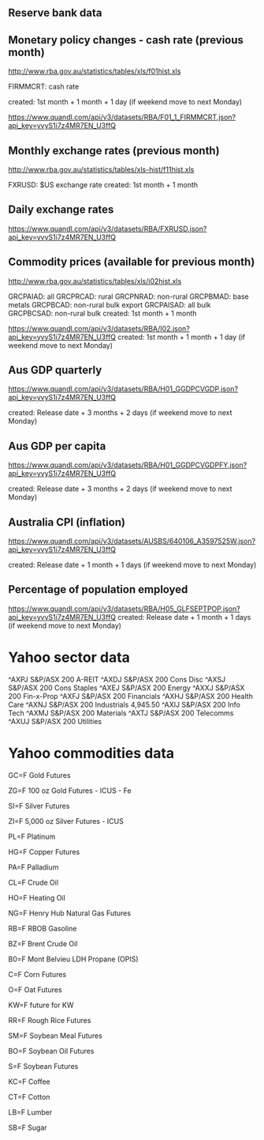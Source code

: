 Reserve bank data
-------------------

Monetary policy changes - cash rate (previous month)
----------
http://www.rba.gov.au/statistics/tables/xls/f01hist.xls

FIRMMCRT: cash rate

created: 1st month + 1 month + 1 day (if weekend move to next Monday)

https://www.quandl.com/api/v3/datasets/RBA/F01_1_FIRMMCRT.json?api_key=yvyS1i7z4MR7EN_U3ffQ


Monthly exchange rates (previous month)
----------
http://www.rba.gov.au/statistics/tables/xls-hist/f11hist.xls

FXRUSD: $US exchange rate
created: 1st month + 1 month

Daily exchange rates
----------
https://www.quandl.com/api/v3/datasets/RBA/FXRUSD.json?api_key=yvyS1i7z4MR7EN_U3ffQ

Commodity prices (available for previous month)
----------
http://www.rba.gov.au/statistics/tables/xls/i02hist.xls


GRCPAIAD: all
GRCPRCAD: rural
GRCPNRAD: non-rural
GRCPBMAD: base metals
GRCPBCAD: non-rural bulk export
GRCPAISAD: all bulk
GRCPBCSAD: non-rural bulk
created: 1st month + 1 month

https://www.quandl.com/api/v3/datasets/RBA/I02.json?api_key=yvyS1i7z4MR7EN_U3ffQ
created: 1st month + 1 month + 1 day (if weekend move to next Monday)


Aus GDP quarterly
----------
https://www.quandl.com/api/v3/datasets/RBA/H01_GGDPCVGDP.json?api_key=yvyS1i7z4MR7EN_U3ffQ

created: Release date + 3 months + 2 days (if weekend move to next Monday)

Aus GDP per capita
----------
https://www.quandl.com/api/v3/datasets/RBA/H01_GGDPCVGDPFY.json?api_key=yvyS1i7z4MR7EN_U3ffQ

created: Release date + 3 months + 2 days (if weekend move to next Monday)


Australia CPI (inflation)
----------
https://www.quandl.com/api/v3/datasets/AUSBS/640106_A3597525W.json?api_key=yvyS1i7z4MR7EN_U3ffQ

created: Release date + 1 month + 1 days (if weekend move to next Monday)


Percentage of population employed
----------
https://www.quandl.com/api/v3/datasets/RBA/H05_GLFSEPTPOP.json?api_key=yvyS1i7z4MR7EN_U3ffQ
created: Release date + 1 month + 1 days (if weekend move to next Monday)



Yahoo sector data
==================

^AXPJ	S&P/ASX 200 A-REIT
^AXDJ	S&P/ASX 200 Cons Disc
^AXSJ	S&P/ASX 200 Cons Staples
^AXEJ	S&P/ASX 200 Energy
^AXXJ	S&P/ASX 200 Fin-x-Prop
^AXFJ	S&P/ASX 200 Financials
^AXHJ	S&P/ASX 200 Health Care
^AXNJ	S&P/ASX 200 Industrials	4,945.50
^AXIJ	S&P/ASX 200 Info Tech
^AXMJ	S&P/ASX 200 Materials
^AXTJ	S&P/ASX 200 Telecomms
^AXUJ	S&P/ASX 200 Utilities


Yahoo commodities data
=====================
GC=F
Gold Futures

ZG=F
100 oz Gold Futures - ICUS - Fe

SI=F
Silver Futures

ZI=F
5,000 oz Silver Futures - ICUS

PL=F
Platinum

HG=F
Copper Futures

PA=F
Palladium

CL=F
Crude Oil

HO=F
Heating Oil

NG=F
Henry Hub Natural Gas Futures

RB=F
RBOB Gasoline

BZ=F
Brent Crude Oil

B0=F
Mont Belvieu LDH Propane (OPIS)

C=F
Corn Futures

O=F
Oat Futures

KW=F
future for KW

RR=F
Rough Rice Futures

SM=F
Soybean Meal Futures

BO=F
Soybean Oil Futures

S=F
Soybean Futures

KC=F
Coffee

CT=F
Cotton

LB=F
Lumber

SB=F
Sugar
